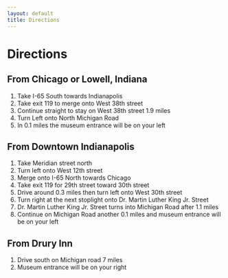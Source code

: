 ```yaml
---
layout: default
title: Directions
---
```


# Directions

## From Chicago or Lowell, Indiana

1. Take I-65 South towards Indianapolis
1. Take exit 119 to merge onto West 38th street
1. Continue straight to stay on West 38th street 1.9 miles
1. Turn Left onto North Michigan Road
1. In 0.1 miles the museum entrance will be on your left

## From Downtown Indianapolis

1. Take Meridian street north
1. Turn left onto West 12th street
1. Merge onto I-65 North towards Chicago
1. Take exit 119 for 29th street toward 30th street
1. Drive around 0.3 miles then turn left onto West 30th street
1. Turn right at the next stoplight onto Dr. Martin Luther King Jr. Street
1. Dr. Martin Luther King Jr. Street turns into Michigan Road after 1.1 miles
1. Continue on Michigan Road another 0.1 miles and museum entrance will be on your left
 
## From Drury Inn

1. Drive south on Michigan road 7 miles
2. Museum entrance will be on your right


